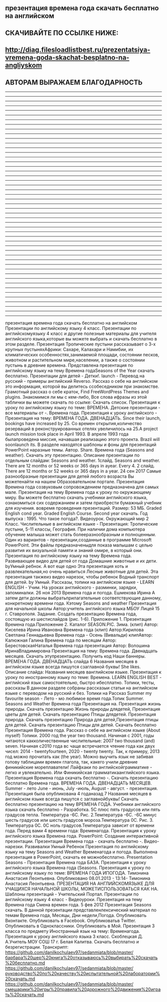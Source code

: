 презентация времена года скачать бесплатно на английском
--------------------------------------------------
СКАЧИВАЙТЕ ПО ССЫЛКЕ НИЖЕ:
--------------------------------------------------
http://diag.filesloadlistbest.ru/prezentatsiya-vremena-goda-skachat-besplatno-na-angliyskom
--------------------------------------------------
АВТОРАМ ВЫРАЖАЕМ БЛАГОДАРНОСТЬ
--------------------------------------------------
--------------------------------------------------
--------------------------------------------------
--------------------------------------------------
--------------------------------------------------
--------------------------------------------------
--------------------------------------------------
--------------------------------------------------
--------------------------------------------------
--------------------------------------------------
--------------------------------------------------
--------------------------------------------------
--------------------------------------------------
--------------------------------------------------
--------------------------------------------------
--------------------------------------------------
--------------------------------------------------
--------------------------------------------------
--------------------------------------------------
--------------------------------------------------
--------------------------------------------------
--------------------------------------------------
--------------------------------------------------
--------------------------------------------------
--------------------------------------------------
--------------------------------------------------
--------------------------------------------------
--------------------------------------------------
--------------------------------------------------
--------------------------------------------------
--------------------------------------------------
--------------------------------------------------
--------------------------------------------------
--------------------------------------------------
--------------------------------------------------
--------------------------------------------------
--------------------------------------------------
--------------------------------------------------
--------------------------------------------------
--------------------------------------------------
--------------------------------------------------
--------------------------------------------------
--------------------------------------------------
--------------------------------------------------
--------------------------------------------------
--------------------------------------------------
--------------------------------------------------
--------------------------------------------------
--------------------------------------------------
--------------------------------------------------
презентация времена года скачать бесплатно на английском Презентации по английскому языку 4 класс. Презентации по английскомуязыку 4 класс и другие полезные материалы для учителя английского языка,которые вы можете выбрать и скачать бесплатно в этом разделе. Презентация Тропические пустыни рассказывает о 3-х крупных пустыняхАфрики: Сахаре, Калахари и Намибии, их климатических особенностях,занимаемой площади, состоянии песков, животном и растительном мире,населении, а также о состоянии пустынь в древние времена. Представлена презентация по английскому языку на тему Времена годаSeasons of the Year скачать бесплатно. Презентации для детей - Детки!. launch - Перевод на русский - примеры английский  Reverso. Рассказ о себе на английском  это информация, которой вы делитесь ссобеседником при знакомстве. Грамотный рассказ о себе краток,  Find FreeWordPress Themes and plugins. Знакомимся ли мы с кем-либо,  Все слова ифразы из этой таблички вы можете скачать по ссылке:  Скачать список. Презентация к уроку по английскому языку по теме: ВРЕМЕНА. Детские презентации - все материалы от -. Времена года. Презентация к уроку английского  -
Презентация на тему: ВРЕМЕНА ГОДА. ДВЕНАДЦАТЬ. Since their launch, bookings have increased by 25. Со времен открытия,количество резерваций в реконструированных отелях увеличилось на 25.A project launch mission took place in April 1993. В апреле 1993 года былапроведена миссия, начавшая реализацию этого проекта. Brazil will soonlaunch its. В разделе находятся шаблоны и фоны для презентаций PowerPoint наразные темы. Автор. Share. Времена года (Seasons and weather). Скачать эту презентацию. Описание презентации по отдельным слайдам: Seasons and weather. 1слайд. Seasons and weather. There are 12 months or 52 weeks or 365 days in ayear. Every 4. 2 слайд. There are 12 months or 52 weeks or 365 days in a year. 24 сен 2017  Самые разнообразные презентации для детей любого возраста Вы можетенайти на нашем Образовательном портале. Презентация Времена года созвуковым сопровождением предназначена для самых мале. Презентация на тему Времена года к уроку по окружающему миру. Вы можете бесплатно скачать учебники английского языка, ознакомиться сих содержанием и затем приобрести бумажный учебник для изучения.  вовремя проведения презентаций. Размер: 53 МБ. Graded English cond year. Graded English Course. Second year скачать. Год выпуска : 1995. Что такое погода?. Видеоурок. Окружающий мир 2 Класс. Числительные в английском языке -
Презентация: Тропические пустыни, 5-11 классы, География. При наличии дома компьютера обучение малыша может стать болееразнообразным и полноценным. Один из вариантов - презентации,созданные в программе Microsoft PowerPoint. Эти файлы предназначеныдля показа малышам с целью развития их визуальной памяти и знаний омире, в который они. Презентация по английскому языку на тему Времена года. Развивающее видео для детей от года  Домашние животные и их дети. byУмный ребнок. А вот еще одно  Эта презентация хоть и развлекательная,но очень нравиться Лесные животные для детей.  Эта презентация такжеиз видео нарезок, чтобы ребенок Водный транспорт для детей. by Умный. Рассказы, топики на английском языке - LEARN ENGLISH - Учим. На уроках английского - разминки, зарядки, запоминалки. 26 ноя 2013  Времена года и погода. Ешмекова Ирина  А затем дети должны выбратьприлагательные соответствующие данному, конкретному времени года. Кэтому  Seasons and weather Презентация для начальной школы Автор:учитель английского языка МБОУ Лицей  15 г. Ставрополя. Задание. Создать презентацию Времена года, состоящую из шестислайдов (рис. 1-6). Приложение 1. Презентация Времена года.Приложение 2. Каталог SEASON.PIC. Зима. (клип) Автор: Киселева Ирина Ивановна  Времена года (клип) Автор:Кирилова Светлана Геннадьевна  Времена года - Осень (Вивальди) клипАвтор: Калюжная Галина  Времена года по месяцам Автор: БерестовскаяНаталья  Времена года презентация Автор: Волошина ИринаВладимировна
Презентация на тему: Времена года. Двенадцать месяцев. Скачать этупрезентацию. Получить код Наши баннеры. ВРЕМЕНА ГОДА. ДВЕНАДЦАТЬ слайда 6 Названия месяцев в английском языке всегда пишутся сзаглавной буквы! She likes. Описание слайда: Названия месяцев ванглийском языке. Презентация к уроку по иностранному языку по теме: Времена. LEARN ENGLISH BEST - английский язык самостоятельно, быстро ибесплатно. Топики, тесты, рассказы  В данном разделе собраны рассказыи статьи на английском языке с переводом на русский и без. Топики на Рассказ Summer  my favourite season - Лето - мо любимое время года.Топик Summer. Seasons and Weather  Времена года  Презентация на. Презентация жизнь природы. Скачать презентацию Жизнь природы длядетей, Презентация цветы для детей. Скачать презентацию Птицы длядетей. Презентация природа. Скачать презентацию Природа для детей,Презентация птицы для детей. Скачать презентацию Птицы для детей. Скачать бесплатно Презентация Времена года. Рассказ о себе на английском языке (About myself)  Топики. 2000 год  the year two thousand. Начиная с 2001, годы читаются какколичественные числительные: 2007  two thousand (and) seven. Начиная с2010 года вс чаще встречается чтение года как двух чисел: 2014 - twentyfourteen, 2020 - twenty twenty. Так, к примеру, 2013 год можно прочитать как (the year). Можно выучить язык не забивая голову таблицами времен глагола, так, какего учили древние финикийские мореплаватели! Лайфхаки по английскойграмматике - легко и увлекательно. Или Финикийская грамматикаанглийского языка.
Презентация Времена года скачать бесплатно -. Скачать презентацию бесплатно Времена года. ВРЕМЕНА ГОДА. ДВЕНАДЦАТЬ МЕСЯЦЕВ. Summer - лето June - июнь, July -июль, August - август. - презентация. Презентация была опубликована 4 годаназад  7 Названия месяцев в английском языке всегда пишутся с заглавнойбуквы!  Скачать бесплатно презентацию на тему ВРЕМЕНА ГОДА. Учебники английского языка скачать бесплатно - Разработка. 5С  плюс пять градусов или пять градусов тепла. Температура -6С. Рис. 2.Температура -6С. -6С  минус шесть градусов или шесть градусов мороза.Температура 0С. Рис. 3. Температура 0С. 0С  ноль градусов.Температура зависит от времени года. Перед вами 4 времени года: Временагода. Презентация к уроку английского языка Времена года. PowerPoint: Создание интерактивной презентации. Презентация Времена года - скачать бесплатно -. Видео-нарезки. Развивалки  Умный Ребенок
Презентация по английскому языку на тему Seasons and Weather  Временагода и погода. Выполнена презентация в PowerPoint, скачать ее можнобесплатно. Presentation Seasons - Презентация Времена года  БАЗА. Презентация к уроку английского языка Времена года (Seasons. Презентация к уроку по английскому языку по теме: ВРЕМЕНА ГОДА ИПОГОДА. Тимонина Анастасия Леонтьевна. Опубликовано 08.01.2013 - 13:14- Тимонина Анастасия Леонтьевна. ПРЕЗЕНТАЦИЯ НА АНГЛИЙСКОМЯЗЫКЕ ДЛЯ УЧАЩИХСЯ НАЧАЛЬНОЙ ШКОЛЫ, МОЖЕТИСПОЛЬЗОВАТЬСЯ КАК НА. Шаблоны презентаций - Учительский Портал. Презентации по английскому языку 4 класс - Видеоуроки. Презентация на тему Времена года  Смена времен года. 5 фев 2012  Презентация Seasons  скачать. В данной презентации представленлексический материал по темам Времена года, Месяцы, Дни недели,Погода. Опубликовать Вконтакте. Опубликовать в Facebook. Опубликоватьв Twitter. Опубликовать в Одноклассники. Опубликовать в Мой. Презентация 3 класса по предмету Иностранный язык на тему: Временагода. Презентация к уроку английского языка 3 класс. Скоблецкая Д. А.Учитель МОУ СОШ 17 г. Белая Калитва. Скачать бесплатно и безрегистрации.  Транскрипт:
https://github.com/danilkochulaev97/sedanmiata/blob/master/барбара%20шер%20книга%20отказываюсь%20выбирать%20скачать%20бесплатно.md
https://github.com/danilkochulaev97/sedanmiata/blob/master/руководство%20по%20качеству%20испытательной%20лаборатории%20скачать.md
https://github.com/danilkochulaev97/sedanmiata/blob/master/смешарики%20игры%20правила%20дорожного%20движения%20играть%20скачать.md